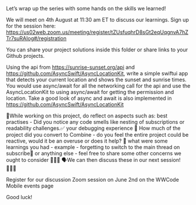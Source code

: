 Let’s wrap up the series with some hands on the skills we learned!

 We will meet on 4th August at 11:30 am ET to discuss our learnings. Sign up for the session here: https://us02web.zoom.us/meeting/register/tZUsfuqhrD8sGt2eqUqgnvA7hZTr7suRAIog#/registration

You can share your project solutions inside this folder or share links to your Github projects.

Using the api from https://sunrise-sunset.org/api and https://github.com/AsyncSwift/AsyncLocationKit, write a simple swiftui app that detects your current location and shows the sunset and sunrise times. 
You would use async/await for all the networking call for the api and use the AsyncLocationKit to using async/await for getting the permission and location.
Take a good look of async and await is also implemented in https://github.com/AsyncSwift/AsyncLocationKit

🤔While working on this project, do reflect on aspects such as:
best practises - Did you notice any code smells like nesting of subscriptions or readability challenges.✅
your debugging experience 🔬
How much of the project did you convert to Combine - do you feel the entire project could be reactive, would it be an overuse or does it help? 💭
what were some learnings you had - example - forgetting to switch to the main thread on subscribe📝
or anything else - feel free to share some other concerns we ought to consider 🙋🏽‍♀️
🗣️We can then discuss these in our next session! 👩🏻‍🏫

Register for our discussion Zoom session on June 2nd on the WWCode Mobile events page

Good luck!
